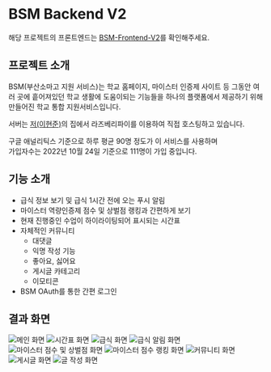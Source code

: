 # BSM Backend V2

해당 프로젝트의 프론트엔드는 [BSM-Frontend-V2](https://github.com/BSSM-BSM/BSM-Frontend-V2)를 확인해주세요.

## 프로젝트 소개
BSM(부산소마고 지원 서비스)는 학교 홈페이지, 마이스터 인증제 사이트 등 그동안 여러 곳에 흩어져있던 학교 생활에 도움이되는 기능들을 하나의 플랫폼에서 제공하기 위해 만들어진 학교 통합 지원서비스입니다.

서버는 [저(이현준)](https://github.com/leehj050211)의 집에서 라즈베리파이를 이용하여 직접 호스팅하고 있습니다.

구글 애널리틱스 기준으로 하루 평균 90명 정도가 이 서비스를 사용하며  
가입자수는 2022년 10월 24일 기준으로 111명이 가입 중입니다.

## 기능 소개

- 급식 정보 보기 및 급식 1시간 전에 오는 푸시 알림
- 마이스터 역량인증제 점수 및 상벌점 랭킹과 간편하게 보기 
- 현재 진행중인 수업이 하이라이팅되어 표시되는 시간표
- 자체적인 커뮤니티
    - 대댓글
    - 익명 작성 기능
    - 좋아요, 싫어요
    - 게시글 카테고리
    - 이모티콘
- BSM OAuth를 통한 간편 로그인

## 결과 화면
![메인 화면](./README_RESOURCES/1.png)
![시간표 화면](./README_RESOURCES/2.png)
![급식 화면](./README_RESOURCES/3.png)
![급식 알림 화면](./README_RESOURCES/4.png)
![마이스터 점수 및 상벌점 화면](./README_RESOURCES/5.png)
![마이스터 점수 랭킹 화면](./README_RESOURCES/6.png)
![커뮤니티 화면](./README_RESOURCES/7.png)
![게시글 화면](./README_RESOURCES/8.png)
![글 작성 화면](./README_RESOURCES/9.png)
